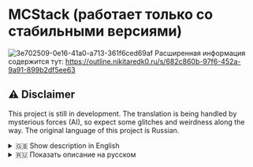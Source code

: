 # MCStack (работает только со стабильными версиями)
![3e702509-0e16-41a0-a713-361f6ced69af](https://github.com/user-attachments/assets/af2020b1-41a7-4ca7-9666-934371e67fa2)
Расширенная информация содержится тут: https://outline.nikitaredk0.ru/s/682c860b-97f6-452a-9a91-899b2df5ee63

## ⚠️ Disclaimer

This project is still in development. The translation is being handled by mysterious forces (AI), so expect some glitches and weirdness along the way. The original language of this project is Russian.

<details>
<summary>🇬🇧 Show description in English</summary>

## **Description**

The application allows you to: 

* Automatically download and install the required version of Java for running a Minecraft server.
* Manage server startup via HTTP requests.
* Configure server settings using a configuration file.

## **Requirements**

To run the application, you will need: 

* Internet access to download Java and server files.
* Docker (version 18.06.0 or higher) and Docker Compose (version 1.27.0 or higher). If Docker is not installed, you can run the start script to install it automatically.

## **Available Builds**

Currently, the following server types are supported in the automated build system: 

* ***Vanilla***
* ***Mods***:
  * *Forge*
  * *Fabric*
* ***Plugins***:
  * *Paper*

## **Installation**

* Clone the repository:

```javascript
git clone https://github.com/crazykivi/minecraft-backend.git
cd minecraft-backend
```

* Or download one of the archives from the release page: [github.com/releases](https://github.com/crazykivi/MCStack/releases)
* Run the start.bat script (for Windows) or start.sh (for Ubuntu and Debian) 
> For Linux (Ubuntu or Debian), make the script executable first:
> ```bash
> chmod +x start.sh
> ```
> Then run the script:
* Or manually start the project using Docker Compose:

```javascript
docker compose up -d
```  
</details>
<details>
<summary>🇷🇺 Показать описание на русском</summary>

## **Описание**

Приложение позволяет:

* Автоматически скачивать и устанавливать необходимую версию Java для запуска сервера Minecraft.
* Управлять запуском серверов через HTTP-запросы.
* Настроить параметры сервера с помощью конфигурационного файла.

## **Требования**

Для работы приложения необходимо:

* Доступ к интернету для скачивания Java и серверных файлов.
* Docker (версии 18.06.0 или выше) и Docker Compose (версии 1.27.0 или выше). Если Docker не установлен, то можно запустить скрипт start и установить Docker через него.

## **Доступные сборки**

На данный момент в автосборке сервера поддерживаются версии:

* ***Vanilla***
* ***Mods***:
  * *Forge*
  * *Fabric*
* ***Plugins***:
  * *Paper*

## **Установка**

* Склонируйте репозиторий:

```javascript
git clone https://github.com/crazykivi/minecraft-backend.git
cd minecraft-backend
```
* Или скачайте один из архивов, доступных в релизных версия: [github.com/releases](https://github.com/crazykivi/MCStack/releases)
* Запустите скрипт start.bat (для Windows) или start.sh (для Ubuntu и Debian)
> Для Linux (Ubuntu или Debian) нужно сделать файл исполняемым: 
> ```bash
> chmod +x start.sh
> ```
> После чего запустите скрипт ./start.sh
* Или запустите проект вручную с помощью Docker Compose

```javascript
docker compose up -d
```
</details>